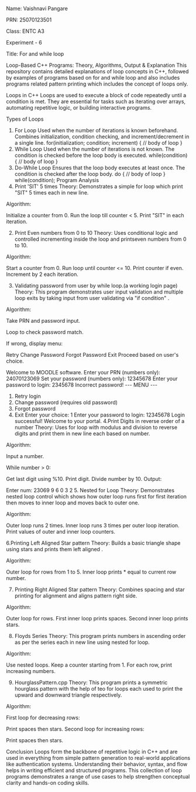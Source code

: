 Name: Vaishnavi Pangare



















PRN: 25070123501













Class: ENTC A3












Experiment - 6













Title: For and while loop

Loop-Based C++ Programs: Theory, Algorithms, Output & Explanation
This repository contains detailed explanations of loop concepts in C++, followed by examples of programs based on for and while loop and also includes programs related pattern printing which includes the concept of loops only.

Loops in C++
Loops are used to execute a block of code repeatedly until a condition is met. They are essential for tasks such as iterating over arrays, automating repetitive logic, or building interactive programs.

Types of Loops
1. For Loop
Used when the number of iterations is known beforehand.
Combines initialization, condition checking, and increment/decrement in a single line.
for(initialization; condition; increment) {
    // body of loop
}
2. While Loop
Used when the number of iterations is not known.
The condition is checked before the loop body is executed.
while(condition) {
    // body of loop
}
3. Do-While Loop
Ensures that the loop body executes at least once.
The condition is checked after the loop body.
do {
    // body of loop
} while(condition);
Program Analysis
1. Print 'SIT' 5 times
Theory: Demonstrates a simple for loop which print "SIT" 5 times each in new line.

Algorithm:

Initialize a counter from 0.
Run the loop till counter < 5.
Print "SIT" in each iteration.

2. Print Even numbers from 0 to 10
Theory: Uses conditional logic and controlled incrementing inside the loop and printseven numbers from 0 to 10.

Algorithm:

Start a counter from 0.
Run loop until counter <= 10.
Print counter if even.
Increment by 2 each iteration.

3. Validating password from user by while loop.(a working login page)
Theory: This program demonstrates user input validation and multiple loop exits by taking input from user validating via "if condition" .

Algorithm:

Take PRN and password input.

Loop to check password match.

If wrong, display menu:

Retry
Change Password
Forgot Password
Exit
Proceed based on user's choice.


Welcome to MOODLE software.
Enter your PRN (numbers only): 24070123069
Set your password (numbers only): 12345678
Enter your password to login: 2345678
Incorrect password!
--- MENU ---
1. Retry login
2. Change password (requires old password)
3. Forgot password
4. Exit
Enter your choice: 1
Enter your password to login: 12345678
Login successful! Welcome to your portal.
4.Print Digits in reverse order of a number
Theory: Uses for loop with modulus and division to reverse digits and print them in new line each based on number.

Algorithm:

Input a number.

While number > 0:

Get last digit using %10.
Print digit.
Divide number by 10.
Output:

Enter num:
23069
9
6
0
3
2
5. Nested for Loop
Theory: Demonstrates nested loop control which shows how outer loop runs first for first iteration then moves to inner loop and moves back to outer one.

Algorithm:

Outer loop runs 2 times.
Inner loop runs 3 times per outer loop iteration.
Print values of outer and inner loop counters.

6.Printing Left Aligned Star pattern
Theory: Builds a basic triangle shape using stars and prints them left aligned .













Algorithm:

Outer loop for rows from 1 to 5.
Inner loop prints * equal to current row number.

7. Printing Right Aligned Star pattern
Theory: Combines spacing and star printing for alignment and aligns pattern right side.

Algorithm:

Outer loop for rows.
First inner loop prints spaces.
Second inner loop prints stars.

8. Floyds Series
Theory: This program prints numbers in ascending order as per the series each in new line using nested for loop.

Algorithm:

Use nested loops.
Keep a counter starting from 1.
For each row, print increasing numbers.

9. HourglassPattern.cpp
Theory: This program prints a symmetric hourglass pattern with the help of teo for loops each used to print the upward and downward triangle respectively.

Algorithm:

First loop for decreasing rows:

Print spaces then stars.
Second loop for increasing rows:

Print spaces then stars.






Conclusion
Loops form the backbone of repetitive logic in C++ and are used in everything from simple pattern generation to real-world applications like authentication systems. Understanding their behavior, syntax, and flow helps in writing efficient and structured programs. This collection of loop programs demonstrates a range of use cases to help strengthen conceptual clarity and hands-on coding skills.
